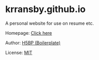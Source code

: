 # krransby.github.io

A personal website for use on resume etc.

Homepage: [Click here](https://krransby.github.io)

Author: [H5BP (Boilerplate)](https://html5boilerplate.com/)

License: [MIT](https://github.com/krransby/krransby.github.io/blob/main/LICENSE.txt)